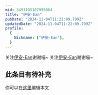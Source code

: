 ```yaml
---
mid: 3493105107995064
title: "伊安-Ean"
pubDate: "2024-11-04T11:22:09.799Z"
updatedDate: "2024-11-04T11:22:09.799Z"
profile:
  {
    Nickname: ["伊安-Ean"],
  }
---
```


关注[伊安-Ean](https://space.bilibili.com/3493105107995064)谢谢喵~ 关注[伊安-Ean](https://space.bilibili.com/3493105107995064)谢谢喵~

## 此条目有待补充
你可以在[这里](https://github.com/Yuhanawa/VTuber.ICU/edit/master/src/content/v/伊安-Ean/index.md)编辑本文
